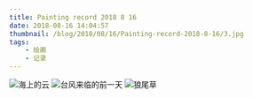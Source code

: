```yaml
---
title: Painting record 2018 8 16
date: 2018-08-16 14:04:57
thumbnail: /blog/2018/08/16/Painting-record-2018-8-16/3.jpg
tags:
    - 绘画
    - 记录
---
```


![海上的云](./1.jpg)
![台风来临的前一天](./2.jpg)
![狼尾草](./3.jpg)